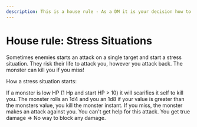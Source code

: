 ```yaml
---
description: This is a house rule - As a DM it is your decision how to use it
---
```


# House rule: Stress Situations

Sometimes enemies starts an attack on a single target and start a stress situation. They risk their life to attack you, however you attack back. The monster can kill you if you miss!

How a stress situation starts:

If a monster is low HP (1 Hp and start HP > 10) it will scarifies it self to kill you. The monster rolls an 1d4 and you an 1d8 if your value is greater than the monsters value, you kill the monster instant. If you miss, the monster makes an attack against you. You can't get help for this attack. You get true damage => No way to block any damage.&#x20;

